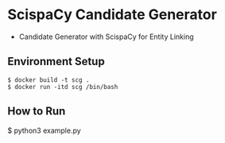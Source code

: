 # ScispaCy Candidate Generator
* Candidate Generator with ScispaCy for Entity Linking

## Environment Setup
```
$ docker build -t scg .
$ docker run -itd scg /bin/bash
```

## How to Run
$ python3 example.py
